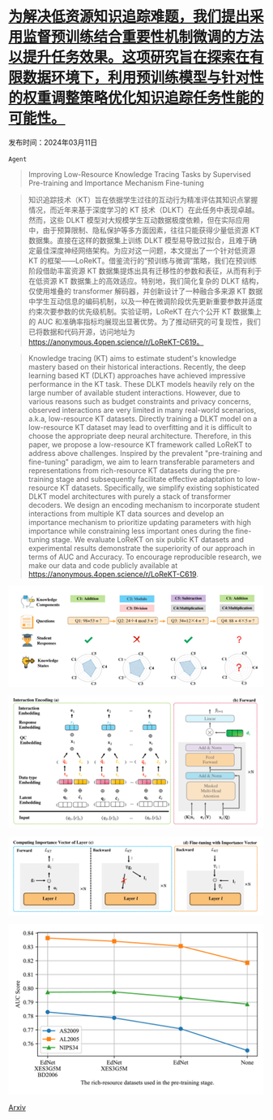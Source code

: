 # [为解决低资源知识追踪难题，我们提出采用监督预训练结合重要性机制微调的方法以提升任务效果。这项研究旨在探索在有限数据环境下，利用预训练模型与针对性的权重调整策略优化知识追踪任务性能的可能性。](https://arxiv.org/abs/2403.06725)

发布时间：2024年03月11日

`Agent`

> Improving Low-Resource Knowledge Tracing Tasks by Supervised Pre-training and Importance Mechanism Fine-tuning

> 知识追踪技术（KT）旨在依据学生过往的互动行为精准评估其知识点掌握情况，而近年来基于深度学习的 KT 技术（DLKT）在此任务中表现卓越。然而，这些 DLKT 模型对大规模学生互动数据极度依赖，但在实际应用中，由于预算限制、隐私保护等多方面因素，往往只能获得少量低资源 KT 数据集。直接在这样的数据集上训练 DLKT 模型易导致过拟合，且难于确定最佳深度神经网络架构。为应对这一问题，本文提出了一个针对低资源 KT 的框架——LoReKT。借鉴流行的“预训练与微调”策略，我们在预训练阶段借助丰富资源 KT 数据集提炼出具有迁移性的参数和表征，从而有利于在低资源 KT 数据集上的高效适应。特别地，我们简化复杂的 DLKT 结构，仅使用堆叠的 transformer 解码器，并创新设计了一种融合多来源 KT 数据中学生互动信息的编码机制，以及一种在微调阶段优先更新重要参数并适度约束次要参数的优先级机制。实验证明，LoReKT 在六个公开 KT 数据集上的 AUC 和准确率指标均展现出显著优势。为了推动研究的可复现性，我们已将数据和代码开源，访问地址为 https://anonymous.4open.science/r/LoReKT-C619。

> Knowledge tracing (KT) aims to estimate student's knowledge mastery based on their historical interactions. Recently, the deep learning based KT (DLKT) approaches have achieved impressive performance in the KT task. These DLKT models heavily rely on the large number of available student interactions. However, due to various reasons such as budget constraints and privacy concerns, observed interactions are very limited in many real-world scenarios, a.k.a, low-resource KT datasets. Directly training a DLKT model on a low-resource KT dataset may lead to overfitting and it is difficult to choose the appropriate deep neural architecture. Therefore, in this paper, we propose a low-resource KT framework called LoReKT to address above challenges. Inspired by the prevalent "pre-training and fine-tuning" paradigm, we aim to learn transferable parameters and representations from rich-resource KT datasets during the pre-training stage and subsequently facilitate effective adaptation to low-resource KT datasets. Specifically, we simplify existing sophisticated DLKT model architectures with purely a stack of transformer decoders. We design an encoding mechanism to incorporate student interactions from multiple KT data sources and develop an importance mechanism to prioritize updating parameters with high importance while constraining less important ones during the fine-tuning stage. We evaluate LoReKT on six public KT datasets and experimental results demonstrate the superiority of our approach in terms of AUC and Accuracy. To encourage reproducible research, we make our data and code publicly available at https://anonymous.4open.science/r/LoReKT-C619.

![为解决低资源知识追踪难题，我们提出采用监督预训练结合重要性机制微调的方法以提升任务效果。这项研究旨在探索在有限数据环境下，利用预训练模型与针对性的权重调整策略优化知识追踪任务性能的可能性。](../../../paper_images/2403.06725/x1.png)

![为解决低资源知识追踪难题，我们提出采用监督预训练结合重要性机制微调的方法以提升任务效果。这项研究旨在探索在有限数据环境下，利用预训练模型与针对性的权重调整策略优化知识追踪任务性能的可能性。](../../../paper_images/2403.06725/x2.png)

![为解决低资源知识追踪难题，我们提出采用监督预训练结合重要性机制微调的方法以提升任务效果。这项研究旨在探索在有限数据环境下，利用预训练模型与针对性的权重调整策略优化知识追踪任务性能的可能性。](../../../paper_images/2403.06725/x3.png)

![为解决低资源知识追踪难题，我们提出采用监督预训练结合重要性机制微调的方法以提升任务效果。这项研究旨在探索在有限数据环境下，利用预训练模型与针对性的权重调整策略优化知识追踪任务性能的可能性。](../../../paper_images/2403.06725/x4.png)

[Arxiv](https://arxiv.org/abs/2403.06725)